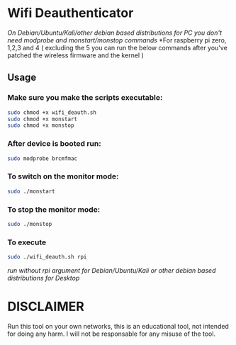 # Wifi Deauthenticator

*On Debian/Ubuntu/Kali/other debian based distributions for PC you don't need modprobe and monstart/monstop commands*
*For raspberry pi zero, 1,2,3 and 4 ( excluding the 5 you can run the below commands after you've patched the wireless firmware and the kernel )

## Usage

### Make sure you make the scripts executable:

```bash
sudo chmod +x wifi_deauth.sh
sudo chmod +x monstart
sudo chmod +x monstop
```

### After device is booted run:

```bash 
sudo modprobe brcmfmac
```

### To switch on the monitor mode:

```bash
sudo ./monstart
```

### To stop the monitor mode:

```bash
sudo ./monstop
```

### To execute

```bash
sudo ./wifi_deauth.sh rpi
```
*run without rpi argument for Debian/Ubuntu/Kali or other debian based distributions for Desktop*

# DISCLAIMER

Run this tool on your own networks, this is an educational tool, not intended for doing any harm. I will not be responsable for any misuse of the tool.
